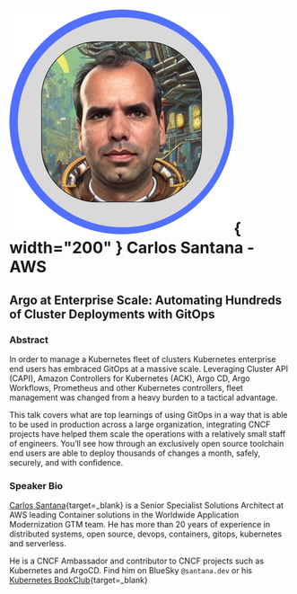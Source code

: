 
# ![](../images/speakers/headshots/CarlosSantana.png){ width="200" } Carlos Santana - AWS 

## Argo at Enterprise Scale: Automating Hundreds of Cluster Deployments with GitOps
### Abstract
In order to manage a Kubernetes fleet of clusters Kubernetes enterprise end users has embraced GitOps at a massive scale. Leveraging Cluster API (CAPI), Amazon Controllers for Kubernetes (ACK), Argo CD, Argo Workflows, Prometheus and other Kubernetes controllers, fleet management was changed from a heavy burden to a tactical advantage.

This talk covers what are top learnings of using GitOps in a way that is able to be used in production across a large organization, integrating CNCF projects have helped them scale the operations with a relatively small staff of engineers. You’ll see how through an exclusively open source toolchain end users are able to deploy thousands of changes a month, safely, securely, and with confidence.

### Speaker Bio
[Carlos Santana](https://santana.dev){target=_blank} is a Senior Specialist Solutions Architect at AWS leading Container solutions in the Worldwide Application Modernization GTM team. He has more than 20 years of experience in distributed systems, open source, devops, containers, gitops, kubernetes and serverless.

He is a CNCF Ambassador and contributor to CNCF projects such as Kubernetes and ArgoCD. Find him on BlueSky `@santana.dev` or his [Kubernetes BookClub](https://santana.dev){target=_blank}